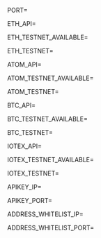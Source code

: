 PORT=

ETH_API=

ETH_TESTNET_AVAILABLE=

ETH_TESTNET=


ATOM_API=

ATOM_TESTNET_AVAILABLE=

ATOM_TESTNET=


BTC_API=

BTC_TESTNET_AVAILABLE=

BTC_TESTNET=


IOTEX_API=

IOTEX_TESTNET_AVAILABLE=

IOTEX_TESTNET=




APIKEY_IP=

APIKEY_PORT=


ADDRESS_WHITELIST_IP=

ADDRESS_WHITELIST_PORT=
